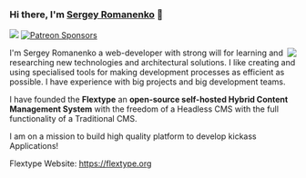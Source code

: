 ### Hi there, I'm <a href="https://github.com/Awilum">Sergey Romanenko</a> 👋


<a href="https://twitter.com/AwilumIT"><img src="https://img.shields.io/twitter/follow/AwilumIT?style=for-the-badge&logo=twitter"></a>
<a href="https://www.patreon.com/awilum"><img alt="Patreon Sponsors" src="https://img.shields.io/static/v1?label=Sponsor&message=%E2%9D%A4&logo=Patreon&style=for-the-badge"></a>

<a href="https://github.com/Awilum">
<img align="right" src="https://github-readme-stats.vercel.app/api?username=awilum&count_private=true&include_all_commits=true&hide_rank=false&show_icons=true&theme=graywhite" />
</a>

I'm Sergey Romanenko a web-developer with strong will for learning and researching new technologies and architectural solutions. I like creating and using specialised tools for making development processes as efficient as possible. I have experience with big projects and big development teams.

I have founded the **Flextype** an **open-source self-hosted Hybrid Content Management System** with the freedom of a Headless CMS with the full functionality of a Traditional CMS. 

I am on a mission to build high quality platform to develop kickass Applications!

Flextype Website: https://flextype.org
